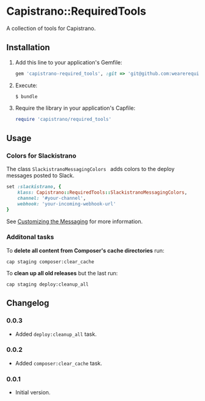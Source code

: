 # Capistrano::RequiredTools

A collection of tools for Capistrano.


## Installation

1. Add this line to your application's Gemfile:

   ```ruby
   gem 'capistrano-required_tools', :git => 'git@github.com:wearerequired/capistrano-required_tools.git', :tag => 'v0.0.2'
   ```

2. Execute:

   ```
   $ bundle
   ```

3. Require the library in your application's Capfile:

   ```ruby
   require 'capistrano/required_tools'
   ```
   
   
## Usage

### Colors for Slackistrano

The class `SlackistranoMessagingColors ` adds colors to the deploy messages posted to Slack.

```ruby
set :slackistrano, {
    klass: Capistrano::RequiredTools::SlackistranoMessagingColors,
    channel: '#your-channel',
    webhook: 'your-incoming-webhook-url'
}
```

See [Customizing the Messaging](https://github.com/phallstrom/slackistrano/tree/v3.1.0#customizing-the-messaging) for more information.

### Additonal tasks

To **delete all content from Composer's cache directories** run:

```
cap staging composer:clear_cache
```

To **clean up all old releases** but the last run:

```
cap staging deploy:cleanup_all
```

## Changelog

### 0.0.3

* Added `deploy:cleanup_all` task.

### 0.0.2

* Added `composer:clear_cache` task.

### 0.0.1

* Initial version.